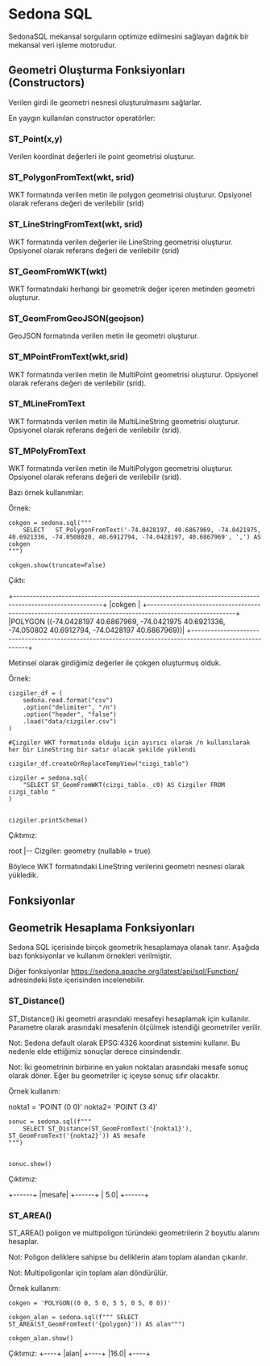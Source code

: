# Sedona SQL
SedonaSQL mekansal sorguların optimize edilmesini sağlayan dağıtık bir mekansal veri işleme motorudur. 

## Geometri Oluşturma Fonksiyonları (Constructors)

Verilen girdi ile geometri nesnesi oluşturulmasını sağlarlar.

En yaygın kullanılan constructor operatörler:

### ST_Point(x,y)

Verilen koordinat değerleri ile point geometrisi oluşturur.

### ST_PolygonFromText(wkt, srid)

WKT formatında verilen metin ile polygon geometrisi oluşturur. Opsiyonel olarak referans değeri de verilebilir (srid)

### ST_LineStringFromText(wkt, srid)

WKT formatında verilen değerler ile LineString geometrisi oluşturur. Opsiyonel olarak referans değeri de verilebilir (srid)

### ST_GeomFromWKT(wkt)

WKT formatındaki herhangi bir geometrik değer içeren metinden geometri oluşturur. 

### ST_GeomFromGeoJSON(geojson)

GeoJSON formatında verilen metin ile geometri oluşturur.

### ST_MPointFromText(wkt,srid)

WKT formatında verilen metin ile MultiPoint geometrisi oluşturur. Opsiyonel olarak referans değeri de verilebilir (srid).

### ST_MLineFromText

WKT formatında verilen metin ile MultiLineString geometrisi oluşturur. Opsiyonel olarak referans değeri de verilebilir (srid).

### ST_MPolyFromText

WKT formatında verilen metin ile MultiPolygon geometrisi oluşturur. Opsiyonel olarak referans değeri de verilebilir (srid).


Bazı örnek kullanımlar: 

Örnek:

```
cokgen = sedona.sql("""
	SELECT   ST_PolygonFromText('-74.0428197, 40.6867969, -74.0421975, 40.6921336, -74.0508020, 40.6912794, -74.0428197, 40.6867969', ',') AS cokgen
""")

cokgen.show(truncate=False)
```
Çıktı:

+---------------------------------------------------------------------------------------------------------+
|cokgen                                                                                                   |
+---------------------------------------------------------------------------------------------------------+
|POLYGON ((-74.0428197 40.6867969, -74.0421975 40.6921336, -74.050802 40.6912794, -74.0428197 40.6867969))|
+---------------------------------------------------------------------------------------------------------+

Metinsel olarak girdiğimiz değerler ile çokgen oluşturmuş olduk. 

Örnek:
```
cizgiler_df = (
	sedona.read.format("csv")
	.option("delimiter", "/n")  
	.option("header", "false")
	.load("data/cizgiler.csv")
)

#Çizgiler WKT formatında olduğu için ayırıcı olarak /n kullanılarak her bir LineString bir satır olacak şekilde yüklendi

cizgiler_df.createOrReplaceTempView("cizgi_tablo")

cizgiler = sedona.sql(
	"SELECT ST_GeomFromWKT(cizgi_tablo._c0) AS Cizgiler FROM cizgi_tablo "
)


cizgiler.printSchema()
```

Çıktımız:

root
 |-- Cizgiler: geometry (nullable = true)

Böylece WKT formatındaki LineString verilerini geometri nesnesi olarak yükledik. 


## Fonksiyonlar

## Geometrik Hesaplama Fonksiyonları

Sedona SQL içerisinde birçok geometrik hesaplamaya olanak tanır. Aşağıda bazı fonksiyonlar ve kullanım örnekleri verilmiştir.

Diğer fonksiyonlar  https://sedona.apache.org/latest/api/sql/Function/ adresindeki liste içerisinden incelenebilir. 

### ST_Distance()

ST_Distance() iki geometri arasındaki mesafeyi hesaplamak için kullanılır. Parametre olarak arasındaki mesafenin ölçülmek istendiği geometriler verilir.

Not: Sedona default olarak EPSG:4326 koordinat sistemini kullanır. Bu nedenle elde ettiğimiz sonuçlar derece cinsindendir. 

Not: İki geometrinin birbirine en yakın noktaları arasındaki mesafe sonuç olarak döner. Eğer bu geometriler iç içeyse sonuç sıfır olacaktır.

Örnek kullanım:

nokta1 = 'POINT (0 0)'
nokta2= 'POINT (3 4)'

```
sonuc = sedona.sql(f"""
	SELECT ST_Distance(ST_GeomFromText('{nokta1}'), ST_GeomFromText('{nokta2}')) AS mesafe
""")


sonuc.show()
```
Çıktımız:

+------+
|mesafe|
+------+
|   5.0|
+------+


### ST_AREA()

ST_AREA() poligon ve multipoligon türündeki geometrilerin 2 boyutlu alanını hesaplar.


Not: Poligon deliklere sahipse bu deliklerin alanı toplam alandan çıkarılır.

Not: Multipoligonlar için toplam alan döndürülür.

Örnek kullanım:
```
cokgen = 'POLYGON((0 0, 5 0, 5 5, 0 5, 0 0))'

cokgen_alan = sedona.sql(f""" SELECT ST_AREA(ST_GeomFromText('{polygon}')) AS alan""")

cokgen_alan.show()
```
Çıktımız:
+----+
|alan|
+----+
|16.0|
+----+

